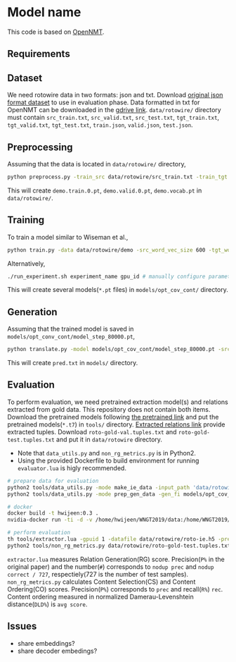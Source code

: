 # Model name
This code is based on [OpenNMT](https://github.com/OpenNMT/OpenNMT-py).
  
## Requirements
  
## Dataset
We need rotowire data in two formats: json and txt. Download [original json format dataset](https://github.com/harvardnlp/boxscore-data) to use in evaluation phase. Data formatted in txt for OpenNMT can be downloaded in the [gdrive link](https://drive.google.com/drive/folders/1GvFBVvOa2YPy_X9aJ6KYLoz_CnqZN796).
`data/rotowire/` directory must contain `src_train.txt`, `src_valid.txt`, `src_test.txt`, `tgt_train.txt`, `tgt_valid.txt`, `tgt_test.txt`, `train.json`, `valid.json`, `test.json`.
  
## Preprocessing
Assuming that the data is located in `data/rotowire/` directory,
```bash
python preprocess.py -train_src data/rotowire/src_train.txt -train_tgt data/rotowire/tgt_train.txt -valid_src data/rotowire/src_valid.txt -valid_tgt data/rotowire/tgt_valid.txt -save_data data/rotowire/demo -dynamic_dict -src_seq_length 700 -tgt_seq_length 1000
```
This will create `demo.train.0.pt`, `demo.valid.0.pt`, `demo.vocab.pt` in `data/rotowire/`.
  
## Training
To train a model similar to Wiseman et al.,
```bash
python train.py -data data/rotowire/demo -src_word_vec_size 600 -tgt_word_vec_size 600 -feat_merge mlp -feat_vec_size 600 -encoder_type entity_mean -rnn_size 600 -context_gate both -coverage_attn -copy_attn -reuse_copy_attn -early_stopping 3 -batch_size 64 -truncated_decoder 100 -optim adam -learning_rate 0.001 -gpu_ranks 0 -proc_name hwii:opt_cov_cont -save_model models/opt_cov_cont/model
```
Alternatively,
```bash
./run_experiment.sh experiment_name gpu_id # manually configure parameters in the shell file
```
This will create several models(`*.pt` files) in `models/opt_cov_cont/` directory.
  
## Generation
Assuming that the trained model is saved in `models/opt_conv_cont/model_step_80000.pt`,
```bash
python translate.py -model models/opt_cov_cont/model_step_80000.pt -src data/rotowire/src_test.txt -output models/opt_cov_cont/pred.txt -verbose -max_length 850 -min_length 150
```
This will create `pred.txt` in `models/` directory.
  
## Evaluation
To perform evaluation, we need pretrained extraction model(s) and relations extracted from gold data.
This repository does not contain both items. Download the pretrained models following [the pretrained link](https://github.com/harvardnlp/data2text#evaluating-generated-summaries) and put the pretrained models(`*.t7`) in `tools/` directory. [Extracted relations link](https://github.com/harvardnlp/data2text#evaluating-generated-summaries) provide extracted tuples. Download `roto-gold-val.tuples.txt` and `roto-gold-test.tuples.txt` and put it in `data/rotowire` directory.
- Note that `data_utils.py` and `non_rg_metrics.py` is in Python2.
- Using the provided Dockerfile to build environment for running `evaluator.lua` is higly recommended.
 ```bash
# prepare data for evaluation
python2 tools/data_utils.py -mode make_ie_data -input_path 'data/rotowire' -output_fi 'data/rotowire/roto-ie.h5'
python2 tools/data_utils.py -mode prep_gen_data -gen_fi models/opt_cov_cont/pred.txt -dict_pfx data/rotowire/roto-ie -output_fi models/opt_cov_cont/pred.h5 -input_path data/rotowire -test

# docker
docker build -t hwijeen:0.3 .
nvidia-docker run -ti -d -v /home/hwijeen/WNGT2019/data:/home/WNGT2019/data -v /home/hwijeen/WNGT2019/models/:/home/WNGT2019/models --name hwijeen hwijeen:0.3

# perform evaluation
th tools/extractor.lua -gpuid 1 -datafile data/rotowire/roto-ie.h5 -preddata models/opt_cov_cont/pred.h5 -dict_pfx data/rotowire/roto-ie -just_eval # run on docker
python2 tools/non_rg_metrics.py data/rotowire/roto-gold-test.tuples.txt models/opt_cov_cont/pred.h5-tuples.txt
 ```
`extractor.lua` measures Relation Generation(RG) score. Precision(`P%` in the original paper) and the number(`#`) corresponds to `nodup prec` and `nodup correct / 727`, respectiely(727 is the number of test samples).
`non_rg_metrics.py` calculates Content Selection(CS) and Content Ordering(CO) scores. Precision(`P%`) corresponds to `prec` and recall(`R%`) `rec`. Content ordering measured in normalized Damerau-Levenshtein distance(`DLD%`) is `avg score`.
  
## Issues
- share embeddings?
- share decoder embedings?

